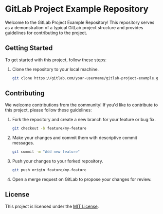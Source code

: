 # GitLab Project Example Repository

Welcome to the GitLab Project Example Repository! This repository serves as a demonstration of a typical GitLab project structure and provides guidelines for contributing to the project.

## Getting Started

To get started with this project, follow these steps:

1. Clone the repository to your local machine.

    ```bash
    git clone https://gitlab.com/your-username/gitlab-project-example.git
    ```

## Contributing

We welcome contributions from the community! If you'd like to contribute to this project, please follow these guidelines:

1. Fork the repository and create a new branch for your feature or bug fix.

    ```bash
    git checkout -b feature/my-feature
    ```

2. Make your changes and commit them with descriptive commit messages.

    ```bash
    git commit -m "Add new feature"
    ```

3. Push your changes to your forked repository.

    ```bash
    git push origin feature/my-feature
    ```

4. Open a merge request on GitLab to propose your changes for review.

## License

This project is licensed under the [MIT License](LICENSE).
